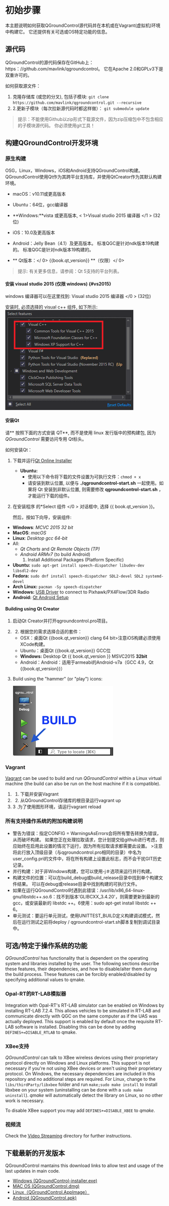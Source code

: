 # 初始步骤

本主题说明如何获取QGroundControl源代码并在本机或在Vagrant(虚拟机)环境中构建它。 它还提供有关可选或OS特定功能的信息。

## 源代码 

QGroundControl的源代码保存在GitHub上：https：//github.com/mavlink/qgroundcontrol。 它在Apache 2.0和GPLv3下是双重许可的。

如何获取源文件：

1. 克隆存储库 (或您的分叉), 包括子模块: ```git clone https://github.com/mavlink/qgroundcontrol.git --recursive```
2. 2.更新子模块（每次拉新源代码时都这样做）： ```git submodule update```

> 提示：不能使用Github以zip形式下载源文件，因为zip压缩包中不包含相应的子模块源代码。 你必须使用git工具！

## 构建QGroundControl开发环境

### 原生构建

OSG，Linux，Windows，iOS和Android支持QGroundControl构建。 QGroundControl使用Qt作为其跨平台支持库，并使用QtCreator作为其默认构建环境。

* macOS：v10.11或更高版本
* Ubuntu：64位，gcc编译器
* **Windows:**vista 或更高版本, < 1>Visual studio 2015 编译器 </1 > (32位)
* iOS：10.0及更高版本
* Android：Jelly Bean（4.1）及更高版本。 标准QGC是针对ndk版本19构建的。 标准QGC是针对ndk版本19构建的。
* ** Qt版本：</ 0> {{book.qt_version}} **（仅限）</ 0> <!-- NOTE {{ book.qt_version }} is set in the variables section of gitbook file https://github.com/mavlink/qgc-dev-guide/blob/master/book.json --></li> </ul> 
    
    > 提示: 有关更多信息，请参阅：Qt 5支持的平台列表。
    
    #### 安装 visual studio 2015 (仅限 windows) {#vs2015}
    
    windows 编译器可以在这里找到: Visual studio 2015 编译器 </0 > (32位)</p> 
    
    安装时, 必须选择的 visual c++ 组件, 如下所示: ![Visual Studio 2015 - Select all Visual C++ Components](../../assets/getting_started/vs_2015_select_features.png)
    
    #### 安装Qt
    
    请** 按照下面的方式安装 QT**, 而不是使用 linux 发行版中的预构建包, 因为 *QGroundControl* 需要访问专用 Qt标头。
    
    如何安装Qt：
    
    1. 下载并运行[Qt Online Installer](http://www.qt.io/download-open-source) 
        * **Ubuntu:** 
            * 使用以下命令将下载的文件设置为可执行文件：`chmod + x` 
            * 请安装到默认位置, 以便与 **./qgroundcontrol-start.sh** 一起使用。如果将 Qt 安装到非默认位置, 则需要修改 **qgroundcontrol-start.sh** ，才能运行下载的组件。
    
    2. 在安装程序 的*Select 组件 </0 > 对话框中, 选择 {{ book.qt_version }}。</p> 
        
        然后，按如下向导，安装组件:</li> </ol> 
        
        * **Windows**: *MCVC 2015 32 bit*
        * **MacOS**: *macOS*
        * **Linux**: *Desktop gcc 64-bit*
        * All: 
            * *Qt Charts* and *Qt Remote Objects (TP)*
            * *Android ARMv7* (to build Android) 
                1. Install Additional Packages (Platform Specific)
        * **Ubuntu:** `sudo apt-get install speech-dispatcher libudev-dev libsdl2-dev`
        * **Fedora:** `sudo dnf install speech-dispatcher SDL2-devel SDL2 systemd-devel`
        * **Arch Linux:** `pacman -Sy speech-dispatcher`
        * **Windows:** [USB Driver](http://www.pixhawk.org/firmware/downloads) to connect to Pixhawk/PX4Flow/3DR Radio
        * **Android:** [Qt Android Setup](http://doc.qt.io/qt-5/androidgs.html)
        
        #### Building using Qt Creator
        
        1. 启动Qt Creator并打开qgroundcontrol.pro项目。
        2. 2. 根据您的需求选择合适的套件： 
            * OSX：桌面Qt {{book.qt_version}} clang 64 bit>注意iOS构建必须使用XCode构建。
            * Ubuntu：桌面Qt {{book.qt_version}} GCC位
            * **Windows:** Desktop Qt {{ book.qt_version }} MSVC2015 **32bit**
            * Android：Android：适用于armeabi的Android-v7a（GCC 4.9，Qt {{book.qt_version}}）
        
        3. Build using the "hammer" (or "play") icons:
            
            ![QtCreator Build Button](../../assets/getting_started/qt_creator_build_qgc.png)
        
        ### Vagrant
        
        [Vagrant](https://www.vagrantup.com/) can be used to build and run *QGroundControl* within a Linux virtual machine (the build can also be run on the host machine if it is compatible).
        
        1. 1. 下载并安装Vagrant
        2. 2. 从QGroundControl存储库的根目录运行vagrant up
        3. 3 .为了使用图形环境，请运行vagrant reload
        
        ### 所有支持操作系统的附加构建说明
        
        * 警告为错误：指定CONFIG = WarningsAsErrors会将所有警告转换为错误，从而破坏构建。 如果您正在处理拉取请求，您计划提交给github进行考虑，则应始终在启用此设置的情况下运行，因为所有拉取请求都需要此设置。 >注意将此行放入顶级目录（与qgroundcontrol.pro相同的目录）中名为user_config.pri的文件中，将在所有构建上设置此标志，而不会干扰GIT历史记录。
        * 并行构建：对于非Windows构建，您可以使用-j＃选项来运行并行构建。
        * 构建文件的位置：可以在build_debug或build_release目录中找到单个构建文件结果。 可以在debug或release目录中找到构建的可执行文件。
        * 如果在运行QGroundControl时遇到此错误：/usr/lib/x86_64-linux-gnu/libstdc++.so.6：找不到版本'GLIBCXX_3.4.20'，则需要更新到最新的gcc，或安装最新的 libstdc ++。6使用：sudo apt-get install libstdc ++ 6。
        * 单元测试：要运行单元测试，使用UNITTEST_BUILD定义构建调试模式，然后在运行测试之前将deploy / qgroundcontrol-start.sh脚本复制到调试目录中。
        
        ## 可选/特定于操作系统的功能
        
        *QGroundControl* has functionality that is dependent on the operating system and libraries installed by the user. The following sections describe these features, their dependencies, and how to disable/alter them during the build process. These features can be forcibly enabled/disabled by specifying additional values to qmake.
        
        ### Opal-RT的RT-LAB模拟器
        
        Integration with Opal-RT's RT-LAB simulator can be enabled on Windows by installing RT-LAB 7.2.4. This allows vehicles to be simulated in RT-LAB and communicate directly with QGC on the same computer as if the UAS was actually deployed. This support is enabled by default once the requisite RT-LAB software is installed. Disabling this can be done by adding `DEFINES+=DISABLE_RTLAB` to qmake.
        
        ### XBee支持
        
        *QGroundControl* can talk to XBee wireless devices using their proprietary protocol directly on Windows and Linux platforms. This support is not necessary if you're not using XBee devices or aren't using their proprietary protocol. On Windows, the necessary dependencies are included in this repository and no additional steps are required. For Linux, change to the `libs/thirdParty/libxbee` folder and run `make;sudo make install` to install libxbee on your system (uninstalling can be done with a `sudo make uninstall`). *qmake* will automatically detect the library on Linux, so no other work is necessary.
        
        To disable XBee support you may add `DEFINES+=DISABLE_XBEE` to *qmake*.
        
        ### 视频流 
        
        Check the [Video Streaming](https://github.com/mavlink/qgroundcontrol/tree/master/src/VideoStreaming) directory for further instructions.
        
        ## 下载最新的开发版本
        
        QGroundControl mantains this download links to allow test and usage of the last updates in main code.
        
        * [Windows (QGroundControl-installer.exe)](https://s3-us-west-2.amazonaws.com/qgroundcontrol/builds/master/QGroundControl-installer.exe)
        * [MAC OS (QGroundControl.dmg)](https://s3-us-west-2.amazonaws.com/qgroundcontrol/builds/master/QGroundControl.dmg)
        * [Linux（QGroundControl.AppImage）](https://s3-us-west-2.amazonaws.com/qgroundcontrol/builds/master/QGroundControl.AppImage)
        * [Android (QGroundControl.apk)](https://s3-us-west-2.amazonaws.com/qgroundcontrol/builds/master/QGroundControl.apk)